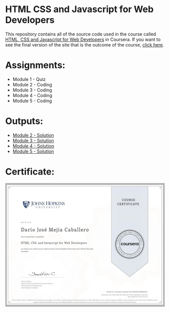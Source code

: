 # HTML CSS and Javascript for Web Developers

This repository contains all of the source code used in the course called [HTML, CSS and Javascript for Web Developers](https://www.coursera.org/learn/html-css-javascript-for-web-developers) in Coursera.
If you want to see the final version of the site that is the outcome of the course, [click here](https://dariomejia.github.io/HTML-CSS-and-JavaScript-for-Web-Developers/site/index.html).

# Assignments:

* Module 1 - Quiz 
* Module 2 - Coding
* Module 3 - Coding
* Module 4 - Coding
* Module 5 - Coding


# Outputs:

* [Module 2 - Solution](https://dariomejia.github.io/HTML-CSS-and-JavaScript-for-Web-Developers/assignments/module2-solution/index.html)
* [Module 3 - Solution](https://dariomejia.github.io/HTML-CSS-and-JavaScript-for-Web-Developers/assignments/module3-solution/index.html)
* [Module 4 - Solution](https://dariomejia.github.io/HTML-CSS-and-JavaScript-for-Web-Developers/assignments/module4-solution/index.html)
* [Module 5 - Solution](https://dariomejia.github.io/HTML-CSS-and-JavaScript-for-Web-Developers/assignments/module5-solution/index.html)

# Certificate:
![Certificate](https://github.com/DarioMejia/HTML-CSS-and-JavaScript-for-Web-Developers/blob/main/HTML,%20CSS%20and%20JS%20-%20Certificate.jpeg)
